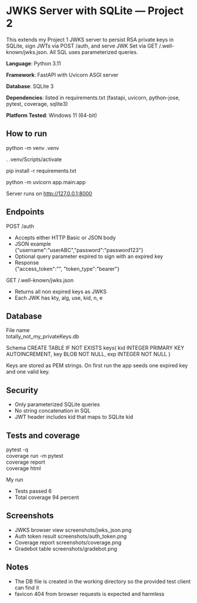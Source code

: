 # JWKS Server with SQLite — Project 2

This extends my Project 1 JWKS server to persist RSA private keys in SQLite, sign JWTs via POST /auth, and serve JWK Set via GET /.well-known/jwks.json. All SQL uses parameterized queries.


**Language**: Python 3.11

**Framework**: FastAPI with Uvicorn ASGI server

**Database**: SQLite 3

**Dependencies**: listed in requirements.txt (fastapi, uvicorn, python-jose, pytest, coverage, sqlite3)

**Platform Tested**: Windows 11 (64-bit)

## How to run

python -m venv .venv

. .venv/Scripts/activate

pip install -r requirements.txt

python -m uvicorn app.main:app

Server runs on http://127.0.0.1:8000

## Endpoints

POST /auth  
- Accepts either HTTP Basic or JSON body  
- JSON example  
  {"username":"userABC","password":"password123"}  
- Optional query parameter expired to sign with an expired key  
- Response  
  {"access_token":"<JWT>", "token_type":"bearer"}

GET /.well-known/jwks.json  
- Returns all non expired keys as JWKS  
- Each JWK has kty, alg, use, kid, n, e

## Database

File name  
totally_not_my_privateKeys.db

Schema
CREATE TABLE IF NOT EXISTS keys(
  kid INTEGER PRIMARY KEY AUTOINCREMENT,
  key BLOB NOT NULL,
  exp INTEGER NOT NULL
)

Keys are stored as PEM strings. On first run the app seeds one expired key and one valid key.

## Security

- Only parameterized SQLite queries  
- No string concatenation in SQL  
- JWT header includes kid that maps to SQLite kid

## Tests and coverage

pytest -q  
coverage run -m pytest  
coverage report  
coverage html

My run  
- Tests passed 6  
- Total coverage 94 percent

## Screenshots

- JWKS browser view  screenshots/jwks_json.png  
- Auth token result  screenshots/auth_token.png  
- Coverage report  screenshots/coverage.png  
- Gradebot table  screenshots/gradebot.png

## Notes

- The DB file is created in the working directory so the provided test client can find it  
- favicon 404 from browser requests is expected and harmless
